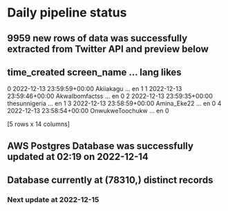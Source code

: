 # Daily pipeline status
## 9959 new rows of data was successfully extracted from Twitter API and preview below
##                time_created      screen_name  ... lang likes
0 2022-12-13 23:59:59+00:00        Akiiakagu  ...   en     1
1 2022-12-13 23:59:46+00:00   AkwaIbomfactss  ...   en     0
2 2022-12-13 23:59:35+00:00    thesunnigeria  ...   en     1
3 2022-12-13 23:58:59+00:00      Amina_Eke22  ...   en     0
4 2022-12-13 23:58:54+00:00  OnwukweToochukw  ...   en     0

[5 rows x 14 columns]
## AWS Postgres Database was successfully updated at  02:19 on 2022-12-14
## Database currently at (78310,) distinct records
### Next update at 2022-12-15
